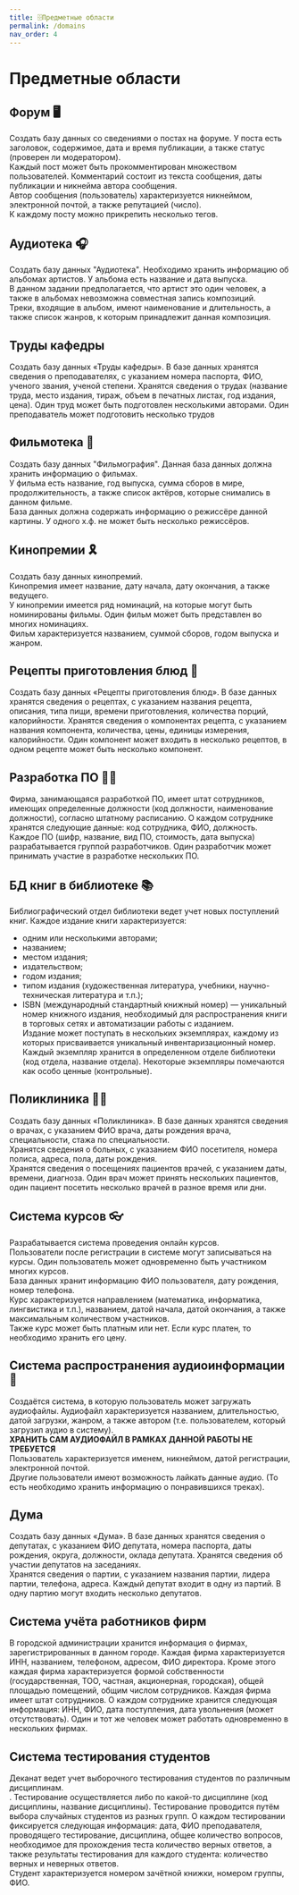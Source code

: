 ```yaml
---
title: 🗄️Предметные области
permalink: /domains
nav_order: 4
---
```


# Предметные области

## Форум 🖥️
Создать базу данных со сведениями о постах на форуме. У поста есть заголовок, содержимое, дата и время публикации, а также статус (проверен ли модератором). <br>
Каждый пост может быть прокомментирован множеством пользователей. Комментарий состоит из текста сообщения, даты публикации и никнейма автора сообщения. <br>
Автор сообщения (пользователь) характеризуется никнеймом, электронной почтой, а также репутацией (число). <br>
К каждому посту можно прикрепить несколько тегов.

## Аудиотека 🎧
Создать базу данных "Аудиотека".
Необходимо хранить информацию об альбомах артистов. У альбома есть название и дата выпуска. <br>
В данном задании предполагается, что артист это один человек, а также в альбомах невозможна совместная запись композиций. <br>
Треки, входящие в альбом, имеют наименование и длительность, а также список жанров, к которым принадлежит данная композиция.

## Труды кафедры
Создать базу данных «Труды кафедры». В базе данных хранятся сведения о преподавателях, с указанием номера паспорта, ФИО, ученого звания, ученой степени. Хранятся сведения о трудах (название труда, место издания, тираж, объем в печатных листах, год издания, цена). Один труд может быть подготовлен несколькими авторами. Один преподаватель может подготовить несколько трудов

## Фильмотека 🍿
Создать базу данных "Фильмография".
Данная база данных должна хранить информацию о фильмах. <br>
У фильма есть название, год выпуска, сумма сборов в мире, продолжительность, а также список актёров, которые снимались в данном фильме. <br>
База данных должна содержать информацию о режиссёре данной картины. У одного х.ф. не может быть несколько режиссёров.

## Кинопремии 🎗️
Создать базу данных кинопремий. <br>
Кинопремия имеет название, дату начала, дату окончания, а также ведущего. <br>
У кинопремии имеется ряд номинаций, на которые могут быть номинированы фильмы. Один фильм может быть представлен во многих номинациях. <br>
Фильм характеризуется названием, суммой сборов, годом выпуска и жанром.

## Рецепты приготовления блюд 🍕
Создать базу данных «Рецепты приготовления блюд». В базе данных хранятся сведения о рецептах, с указанием названия рецепта, описания, типа пищи, времени приготовления, количества порций, калорийности. Хранятся сведения о компонентах рецепта, с указанием названия компонента, количества, цены, единицы измерения, калорийности. Один компонент может входить в несколько рецептов, в одном рецепте может быть несколько компонент.

## Разработка ПО 🧑‍💻
Фирма, занимающаяся разработкой ПО, имеет штат сотрудников, имеющих определенные должности (код должности, наименование должности), согласно штатному расписанию. О каждом сотруднике хранятся следующие данные: код сотрудника, ФИО, должность. <br>
Каждое ПО (шифр, название, вид ПО, стоимость, дата выпуска) разрабатывается группой разработчиков. Один разработчик может принимать участие в разработке нескольких ПО.

## БД книг в библиотеке 📚
Библиографический отдел библиотеки ведет  учет новых поступлений книг. Каждое издание книги характеризуется:
- одним или несколькими авторами;
- названием;
- местом издания;
- издательством;
- годом издания;
- типом издания (художественная литература, учебники, научно-техническая литература и т.п.);
- ISBN (международный стандартный книжный номер) — уникальный номер книжного издания, необходимый для распространения книги в торговых сетях и автоматизации работы с изданием. <br>
Издание может поступать в нескольких экземплярах, каждому из которых присваивается уникальный инвентаризационный номер. <br>
Каждый экземпляр хранится в определенном отделе библиотеки (код отдела, название отдела). Некоторые экземпляры помечаются как особо ценные (контрольные).

## Поликлиника 🧑‍⚕️
Создать базу данных «Поликлиника». В базе данных хранятся сведения о врачах, с указанием ФИО врача, даты рождения врача, специальности, стажа по специальности. <br> Хранятся сведения о больных, с указанием ФИО посетителя, номера полиса, адреса, пола, даты рождения. <br>
Хранятся сведения о посещениях пациентов врачей, с указанием даты, времени, диагноза. Один врач может принять нескольких пациентов, один пациент посетить несколько врачей в разное время или дни. 

## Система курсов 👓
Разрабатывается система проведения онлайн курсов. <br>
Пользователи после регистрации в системе могут записываться на курсы. Один пользователь может одновременно быть участником многих курсов. <br>
База данных хранит информацию ФИО пользователя, дату рождения, номер телефона. <br>
Курс характеризуется направлением (математика, информатика, лингвистика и т.п.), названием, датой начала, датой окончания, а также максимальным количеством участников. <br>
Также курс может быть платным или нет. Если курс платен, то необходимо хранить его цену.

## Система распространения аудиоинформации 🎸
Создаётся система, в которую пользователь может загружать аудиофайлы. Аудиофайл характеризуется названием, длительностью, датой загрузки, жанром, а также автором (т.е. пользователем, который загрузил аудио в систему). <br>
**ХРАНИТЬ САМ АУДИОФАЙЛ В РАМКАХ ДАННОЙ РАБОТЫ НЕ ТРЕБУЕТСЯ** <br>
Пользователь характеризуется именем, никнеймом, датой регистрации, электронной почтой. <br>
Другие пользователи имеют возможность лайкать данные аудио. (То есть необходимо хранить информацию о понравившихся треках).

## Дума
Создать базу данных «Дума». В базе данных хранятся сведения о депутатах, с указанием ФИО депутата, номера паспорта, даты рождения, округа, должности, оклада депутата. Хранятся сведения об участии депутатов на заседаниях. <br>
Хранятся сведения о партии, с указанием названия партии, лидера партии, телефона, адреса. Каждый депутат входит в одну из партий. В одну партию могут входить несколько депутатов.

## Система учёта работников фирм 
В городской администрации хранится информация о фирмах, зарегистрированных в данном городе. Каждая фирма характеризуется ИНН, названием, телефоном, адресом, ФИО директора. Кроме этого каждая фирма характеризуется формой собственности (государственная, ТОО, частная, акционерная, городская), общей площадью помещений, общим числом сотрудников.
Каждая фирма имеет штат сотрудников. О каждом сотруднике хранится следующая информация: ИНН, ФИО, дата поступления, дата увольнения (может отсутствовать). Один и тот же человек может работать одновременно в нескольких фирмах.

## Система тестирования студентов
Деканат ведет учет выборочного тестирования студентов по различным дисциплинам. <br>. 
Тестирование осуществляется либо по какой-то дисциплине (код дисциплины, название дисциплины). Тестирование проводится путём выбора случайных студентов из разных групп. О каждом тестировании фиксируется следующая информация: дата, ФИО преподавателя, проводящего тестирование, дисциплина, общее количество вопросов, необходимое для прохождения теста количество верных ответов, а также результаты тестирования для каждого студента: количество верных и неверных ответов. <br>
Студент характеризуется номером зачётной книжки, номером группы, ФИО.
